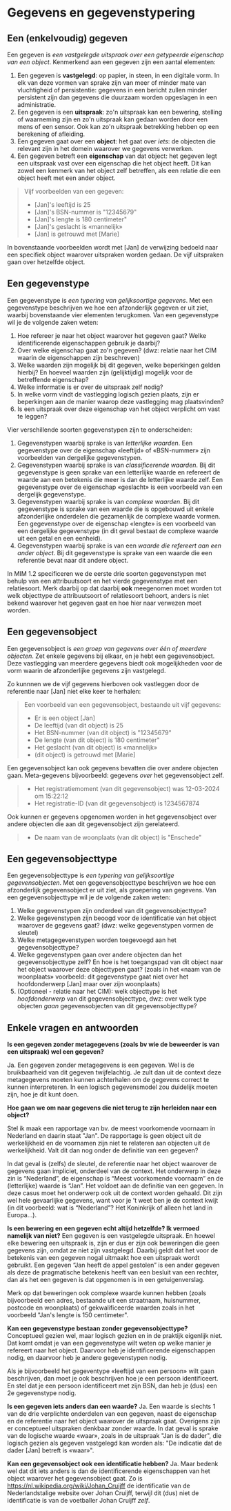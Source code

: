 # Gegevens en gegevenstypering

## Een (enkelvoudig) gegeven

Een gegeven is *een vastgelegde uitspraak over een getypeerde eigenschap van een object*. Kenmerkend aan een gegeven zijn een aantal elementen:

1. Een gegeven is **vastgelegd**: op papier, in steen, in een digitale vorm. In elk van deze vormen van sprake zijn van meer of minder mate van vluchtigheid of persistentie: gegevens in een bericht zullen minder persistent zijn dan gegevens die duurzaam worden opgeslagen in een administratie.
2. Een gegeven is een **uitspraak**: zo'n uitspraak kan een bewering, stelling of waarneming zijn en zo'n uitspraak kan gedaan worden door een mens of een sensor. Ook kan zo'n uitspraak betrekking hebben op een berekening of afleiding.
3. Een gegeven gaat over een **object**: het gaat over *iets*: de objecten die relevant zijn in het domein waarover we gegevens verwerken.
4. Een gegeven betreft een **eigenschap** van dat object: het gegeven legt een uitspraak vast over een eigenschap die het object heeft. Dit kan zowel een kenmerk van het object zelf betreffen, als een relatie die een object heeft met een ander object.

> Vijf voorbeelden van een gegeven:
> - [Jan]'s leeftijd is 25
> - [Jan]'s BSN-nummer is "12345679"
> - [Jan]'s lengte is 180 centimeter"
> - [Jan]'s geslacht is «mannelijk»
> - [Jan] is getrouwd met [Marie]

In bovenstaande voorbeelden wordt met [Jan] de verwijzing bedoeld naar een specifiek object waarover uitspraken worden gedaan. De vijf uitspraken gaan over hetzelfde object.

## Een gegevenstype

Een gegevenstype is *een typering van gelijksoortige gegevens*. Met een gegevenstype beschrijven we hoe een afzonderlijk gegeven er uit ziet, waarbij bovenstaande vier elementen terugkomen. Van een gegevenstype wil je de volgende zaken weten:

1. Hoe refereer je naar het object waarover het gegeven gaat? Welke identificerende eigenschappen gebruik je daarbij?
2. Over welke eigenschap gaat zo'n gegeven? (dwz: relatie naar het CIM waarin de eigenschappen zijn beschreven)
3. Welke waarden zijn mogelijk bij dit gegeven, welke beperkingen gelden hierbij? En hoeveel waarden zijn (gelijktijdig) mogelijk voor de betreffende eigenschap?
4. Welke informatie is er over de uitspraak zelf nodig?
5. In welke vorm vindt de vastlegging logisch gezien plaats, zijn er beperkingen aan de manier waarop deze vastlegging mag plaatsvinden?
6. Is een uitspraak over deze eigenschap van het object verplicht om vast te leggen?

Vier verschillende soorten gegevenstypen zijn te onderscheiden:

1. Gegevenstypen waarbij sprake is van *letterlijke waarden*. Een gegevenstype over de eigenschap «leeftijd» of «BSN-nummer» zijn voorbeelden van dergelijke gegevenstypen.
2. Gegevenstypen waarbij sprake is van *classificerende waarden*. Bij dit gegevenstype is geen sprake van een letterlijke waarde en refereert de waarde aan een betekenis die meer is dan de letterlijke waarde zelf. Een gegevenstype over de eigenschap «geslacht» is een voorbeeld van een dergelijk gegevenstype.
3. Gegevenstypen waarbij sprake is van *complexe waarden*. Bij dit gegevenstype is sprake van een waarde die is opgebouwd uit enkele afzonderlijke onderdelen die gezamenlijk de complexe waarde vormen. Een gegevenstype over de eigenschap «lengte» is een voorbeeld van een dergelijke gegevenstype (in dit geval bestaat de complexe waarde uit een getal en een eenheid).
4. Gegevenstypen waarbij sprake is van een *waarde die refereert aan een ander object*. Bij dit gegevenstype is sprake van een waarde die een referentie bevat naar dit andere object.

In MIM 1.2 specificeren we de eerste drie soorten gegevenstypen met behulp van een attribuutsoort en het vierde gegevenstype met een relatiesoort. Merk daarbij op dat daarbij **ook** meegenomen moet worden tot welk objecttype de attribuutsoort of relatiesoort behoort, anders is niet bekend waarover het gegeven gaat en hoe hier naar verwezen moet worden.

## Een gegevensobject

Een gegevensobject is *een groep van gegevens over één of meerdere objecten*. Zet enkele gegevens bij elkaar, en je hebt een gegevensobject. Deze vastlegging van meerdere gegevens biedt ook mogelijkheden voor de vorm waarin de afzonderlijke gegevens zijn vastgelegd.

Zo kunnnen we de vijf gegevens hierboven ook vastleggen door de referentie naar [Jan] niet elke keer te herhalen:

> Een voorbeeld van een gegevensobject, bestaande uit vijf gegevens:
> - Er is een object [Jan]
> - De leeftijd (van dit object) is 25
> - Het BSN-nummer (van dit object) is "12345679"
> - De lengte (van dit object) is 180 centimeter"
> - Het geslacht (van dit object) is «mannelijk»
> - (dit object) is getrouwd met [Marie]

Een gegevensobject kan ook gegevens bevatten die over andere objecten gaan. Meta-gegevens bijvoorbeeld: gegevens *over* het gegevensobject zelf.

> - Het registratiemoment (van dit gegevensobject) was 12-03-2024 om 15:22:12
> - Het registratie-ID (van dit gegevensobject) is 1234567874

Ook kunnen er gegevens opgenomen worden in het gegevensobject over andere objecten die aan dit gegevensobject zijn gerelateerd.

> - De naam van de woonplaats (van dit object) is "Enschede"

## Een gegevensobjecttype

Een gegevensobjecttype is *een typering van gelijksoortige gegevensobjecten*. Met een gegevensobjecttype beschrijven we hoe een afzonderlijk gegevensobject er uit ziet, als groepering van gegevens. Van een gegevensobjecttype wil je de volgende zaken weten:

1. Welke gegevenstypen zijn onderdeel van dit gegevensobjecttype?
2. Welke gegevenstypen zijn beoogd voor de identificatie van het object waarover de gegevens gaat? (dwz: welke gegevenstypen vormen de sleutel)
3. Welke metagegevenstypen worden toegevoegd aan het gegevensobjecttype?
4. Welke gegevenstypen gaan over andere objecten dan het gegevensobjecttype zelf? En hoe is het toegangspad van dit object naar het object waarover deze objecttypen gaat? (zoals in het «naam van de woonplaats» voorbeeld: dit gegevenstype gaat niet over het hoofdonderwerp [Jan] maar over zijn woonplaats)
5. (Optioneel - relatie naar het CIM): welk objecttype is het *hoofdonderwerp* van dit gegevensobjecttype, dwz: over welk type objecten *gaan* gegevensobjecten van dit gegevensobjecttype?

## Enkele vragen en antwoorden

**Is een gegeven zonder metagegevens (zoals bv wie de beweerder is van een uitspraak) wel een gegeven?**

Ja. Een gegeven zonder metagegevens is een gegeven. Wel is de bruikbaarheid van dit gegeven twijfelachtig. Je zult dan uit de context deze metagegevens moeten kunnen achterhalen om de gegevens correct te kunnen interpreteren. In een logisch gegevensmodel zou duidelijk moeten zijn, hoe je dit kunt doen.

**Hoe gaan we om naar gegevens die niet terug te zijn herleiden naar een object?**

Stel ik maak een rapportage van bv. de meest voorkomende voornaam in Nederland en daarin staat "Jan". De rapportage is geen object uit de werkelijkheid en de voornamen zijn niet te relateren aan objecten uit de werkelijkheid. Valt dit dan nog onder de definitie van een gegeven?

In dat geval is (zelfs) de sleutel, de referentie naar het object waarover de gegevens gaan impliciet, onderdeel van de context. Het onderwerp in deze zin is “Nederland”, de eigenschap is “Meest voorkomende voornaam” en de (letterlijke) waarde is “Jan”. Het voldoet aan de definitie van een gegeven. In deze casus moet het onderwerp ook uit de context worden gehaald. Dit zijn wel hele gevaarlijke gegevens, want voor je ’t weet ben je de context kwijt (in dit voorbeeld: wat is “Nederland”? Het Koninkrijk of alleen het land in Europa…).

**Is een bewering en een gegeven echt altijd hetzelfde? Ik vermoed namelijk van niet?**
Een gegeven is een vastgelegde uitspraak. En hoewel elke bewering een uitspraak is, zijn er dus er zijn ook beweringen die geen gegevens zijn, omdat ze niet zijn vastgelegd. Daarbij geldt dat het voor de betekenis van een gegeven nogal uitmaakt hoe een uitspraak wordt gebruikt. Een gegeven “Jan heeft de appel gestolen” is een ander gegeven als deze de pragmatische betekenis heeft van een besluit van een rechter, dan als het een gegeven is dat opgenomen is in een getuigenverslag.

Merk op dat beweringen ook complexe waarde kunnen hebben (zoals bijvoorbeeld een adres, bestaande uit een straatnaam, huisnummer, postcode en woonplaats) of gekwalificeerde waarden zoals in het voorbeeld "Jan's lengte is 150 centimeter".

**Kan een gegevenstype bestaan zonder gegevensobjecttype?**
Conceptueel gezien wel, maar logisch gezien en in de praktijk eigenlijk niet. Dat komt omdat je van een gegevenstype wilt weten op welke manier je refereert naar het object. Daarvoor heb je identificerende eigenschappen nodig, en daarvoor heb je andere gegevenstypen nodig.

Als je bijvoorbeeld het gegeventype «leeftijd van een persoon» wilt gaan beschrijven, dan moet je ook beschrijven hoe je een persoon identificeert. En stel dat je een persoon identificeert met zijn BSN, dan heb je (dus) een 2e gegevenstype nodig.

**Is een gegeven iets anders dan een waarde?**
Ja. Een waarde is slechts 1 van de drie verplichte onderdelen van een gegeven, naast de eigenschap en de referentie naar het object waarover de uitspraak gaat. Overigens zijn er conceptueel uitspraken denkbaar zonder waarde. In dat geval is sprake van de logische waarde «waar», zoals in de uitspraak "Jan is de dader", die logisch gezien als gegeven vastgelegd kan worden als: "De indicatie dat de dader [Jan] betreft is «waar»".

**Kan een gegevensobject ook een identificatie hebben?**
Ja. Maar bedenk wel dat dit iets anders is dan de identificerende eigenschappen van het object waarover het gegevensobject gaat. Zo is <https://nl.wikipedia.org/wiki/Johan_Cruijff> de identificatie van de Nederlandstalige website over Johan Cruijff, terwijl dit (dus) niet de identificatie is van de voetballer Johan Cruijff *zelf*.
